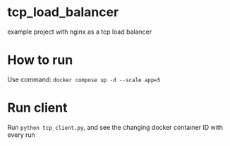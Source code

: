 # tcp_load_balancer
example project with nginx as a tcp load balancer

# How to run
Use command: `docker compose up -d --scale app=5`

# Run client
Run `python tcp_client.py`, and see the changing docker container ID with every run


